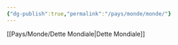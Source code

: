 ```yaml
---
{"dg-publish":true,"permalink":"/pays/monde/monde/"}
---
```




[[Pays/Monde/Dette Mondiale\|Dette Mondiale]]

